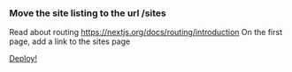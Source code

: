 ### Move the site listing to the url /sites
Read about routing https://nextjs.org/docs/routing/introduction
On the first page, add a link to the sites page

[Deploy!](deploy.md)
